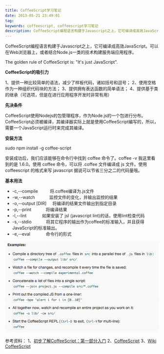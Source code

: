 ```yaml
---
title: CoffeeScript学习笔记
date: 2013-05-21 23:49:01
tag: 
keywords: coffeescript, coffeescript学习笔记
description: CoffeeScript编程语言构建于Javascript之上，它可编译成高效JavaScript。可以在Web浏览器上，或者结合Node.js一类的技术构建服务端应用程序。
---
```



CoffeeScript编程语言构建于Javascript之上，它可编译成高效JavaScript。可以在Web浏览器上，或者结合Node.js一类的技术构建服务端应用程序。

The golden rule of CoffeeScript is: "It's just JavaScript".

**CoffeeScript的吸引力**

1、提供一种比较简单的语法，减少了样板代码，诸如括号和逗号；
2、使用空格作为一种组织代码块的方法；
3、提供拥有表达函数的简单语法；
4、提供基于类的继承（可选项，但是在进行应用程序开发时非常有用）

**先决条件**

CoffeeScript使用Nodejs的包管理程序，作为Node.js的一个包进行分布。
CoffeeScript必须被编译，其编译器实际上就是使用CoffeeScript编写的，所以，需要一个JavaScript运行时来完成其编译。

**安装方法**

sudo npm install -g coffee-script

安装成功后，我们应该能够在命令行中找到 coffee 命令了。coffee -v 我这里看到的是 1.6.0。使用 coffee 命令，可以将 .coffee 文件编译成 js 文件。使用 coffeescript 的格式来写 javascript 据说可以节省三分之二的代码量哦。

**基本用法**

* -c,--compile          将.coffee编译为.js文件
* -w,--watch            监控文件的变化，并输出监控的结果
* -o,--output [DIR]     将编译的结果文件输出到指定目录
* -p,--print            将编译结果
* -l,--lint             如果安装了 jsl (javascript lint)的话，使用lint检查代码
* -s,--stdio            将其它程序的输出作为coffee的标准输入，并且获得JavaScript的标准输出。
* -e,--eval             命令行的形式

![](20130521-coffeescript-introduce/21234823-2d3cf3d499174fbe91b146ef9f2c8063.png)

参考资料：
1、[初步了解CoffeeScript：第一部分入门](http://www.ibm.com/developerworks/cn/web/wa-coffee1/index.html)
2、[CoffeeScript](http://coffeescript.org/)
3、[Wiki CoffeeScript](http://zh.wikipedia.org/zh-cn/CoffeeScript)
